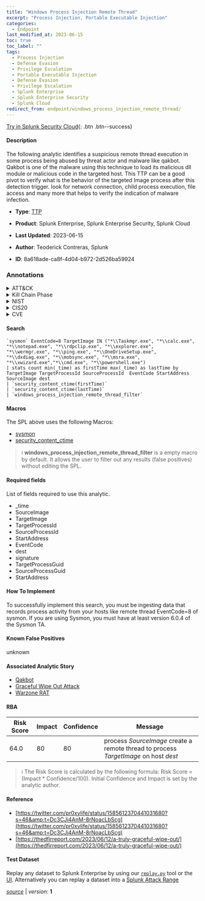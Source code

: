 ```yaml
---
title: "Windows Process Injection Remote Thread"
excerpt: "Process Injection, Portable Executable Injection"
categories:
  - Endpoint
last_modified_at: 2023-06-15
toc: true
toc_label: ""
tags:
  - Process Injection
  - Defense Evasion
  - Privilege Escalation
  - Portable Executable Injection
  - Defense Evasion
  - Privilege Escalation
  - Splunk Enterprise
  - Splunk Enterprise Security
  - Splunk Cloud
redirect_from: endpoint/windows_process_injection_remote_thread/
---
```




[Try in Splunk Security Cloud](https://www.splunk.com/en_us/cyber-security.html){: .btn .btn--success}

#### Description

The following analytic identifies a suspicious remote thread execution in some process being abused by threat actor and malware like qakbot. Qakbot is one of the malware using this technique to load its malicious dll module or malicious code in the targeted host. This TTP can be a good pivot to verify what is the behavior of the targeted Image process after this detection trigger. look for network connection, child process execution, file access and many more that helps to verify the indication of malware infection.

- **Type**: [TTP](https://github.com/splunk/security_content/wiki/Detection-Analytic-Types)
- **Product**: Splunk Enterprise, Splunk Enterprise Security, Splunk Cloud

- **Last Updated**: 2023-06-15
- **Author**: Teoderick Contreras, Splunk
- **ID**: 8a618ade-ca8f-4d04-b972-2d526ba59924

### Annotations
<details>
  <summary>ATT&CK</summary>

<div markdown="1">

#### [ATT&CK](https://attack.mitre.org/)

| ID          | Technique   | Tactic         |
| ----------- | ----------- |--------------- |
| [T1055](https://attack.mitre.org/techniques/T1055/) | Process Injection | Defense Evasion, Privilege Escalation |

| [T1055.002](https://attack.mitre.org/techniques/T1055/002/) | Portable Executable Injection | Defense Evasion, Privilege Escalation |

</div>
</details>


<details>
  <summary>Kill Chain Phase</summary>

<div markdown="1">

* Exploitation


</div>
</details>


<details>
  <summary>NIST</summary>

<div markdown="1">

* DE.CM



</div>
</details>

<details>
  <summary>CIS20</summary>

<div markdown="1">

* CIS 10



</div>
</details>

<details>
  <summary>CVE</summary>

<div markdown="1">


</div>
</details>


#### Search

```
`sysmon` EventCode=8 TargetImage IN ("*\\Taskmgr.exe", "*\\calc.exe", "*\\notepad.exe", "*\\rdpclip.exe", "*\\explorer.exe", "*\\wermgr.exe", "*\\ping.exe", "*\\OneDriveSetup.exe", "*\\dxdiag.exe", "*\\mobsync.exe", "*\\msra.exe", "*\\xwizard.exe","*\\cmd.exe", "*\\powershell.exe") 
| stats count min(_time) as firstTime max(_time) as lastTime by  TargetImage TargetProcessId SourceProcessId  EventCode StartAddress SourceImage dest 
| `security_content_ctime(firstTime)` 
| `security_content_ctime(lastTime)` 
| `windows_process_injection_remote_thread_filter`
```

#### Macros
The SPL above uses the following Macros:
* [sysmon](https://github.com/splunk/security_content/blob/develop/macros/sysmon.yml)
* [security_content_ctime](https://github.com/splunk/security_content/blob/develop/macros/security_content_ctime.yml)

> :information_source:
> **windows_process_injection_remote_thread_filter** is a empty macro by default. It allows the user to filter out any results (false positives) without editing the SPL.



#### Required fields
List of fields required to use this analytic.
* _time
* SourceImage
* TargetImage
* TargetProcessId
* SourceProcessId
* StartAddress
* EventCode
* dest
* signature
* TargetProcessGuid
* SourceProcessGuid
* StartAddress



#### How To Implement
To successfully implement this search, you must be ingesting data that records process activity from your hosts like remote thread EventCode=8 of sysmon. If you are using Sysmon, you must have at least version 6.0.4 of the Sysmon TA.
#### Known False Positives
unknown

#### Associated Analytic Story
* [Qakbot](/stories/qakbot)
* [Graceful Wipe Out Attack](/stories/graceful_wipe_out_attack)
* [Warzone RAT](/stories/warzone_rat)




#### RBA

| Risk Score  | Impact      | Confidence   | Message      |
| ----------- | ----------- |--------------|--------------|
| 64.0 | 80 | 80 | process $SourceImage$ create a remote thread to process $TargetImage$ on host $dest$ |


> :information_source:
> The Risk Score is calculated by the following formula: Risk Score = (Impact * Confidence/100). Initial Confidence and Impact is set by the analytic author.


#### Reference

* [https://twitter.com/pr0xylife/status/1585612370441031680?s=46&amp;t=Dc3CJi4AnM-8rNoacLbScg](https://twitter.com/pr0xylife/status/1585612370441031680?s=46&amp;t=Dc3CJi4AnM-8rNoacLbScg)
* [https://thedfirreport.com/2023/06/12/a-truly-graceful-wipe-out/](https://thedfirreport.com/2023/06/12/a-truly-graceful-wipe-out/)



#### Test Dataset
Replay any dataset to Splunk Enterprise by using our [`replay.py`](https://github.com/splunk/attack_data#using-replaypy) tool or the [UI](https://github.com/splunk/attack_data#using-ui).
Alternatively you can replay a dataset into a [Splunk Attack Range](https://github.com/splunk/attack_range#replay-dumps-into-attack-range-splunk-server)




[*source*](https://github.com/splunk/security_content/tree/develop/detections/endpoint/windows_process_injection_remote_thread.yml) \| *version*: **1**